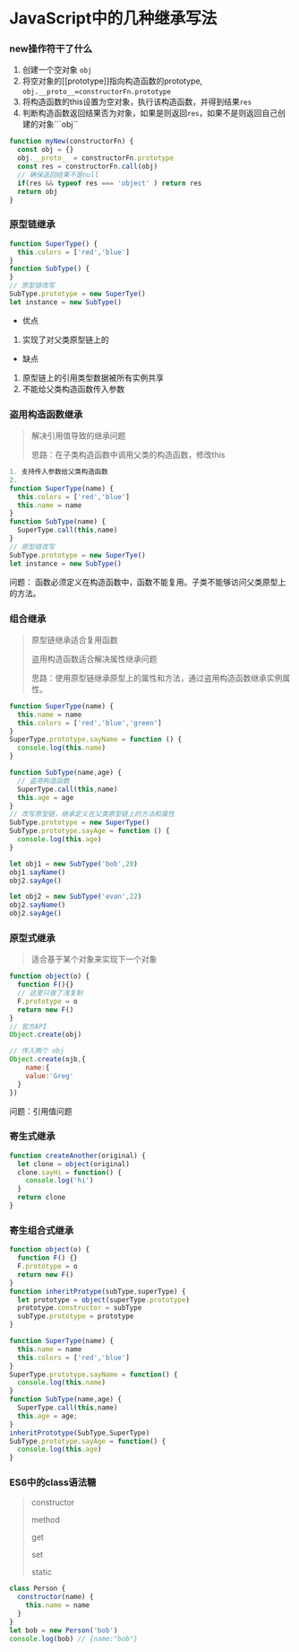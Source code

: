 # JavaScript中的几种继承写法

### new操作符干了什么
1. 创建一个空对象 ``obj``
2. 将空对象的[[prototype]]指向构造函数的prototype, ```obj.__proto__=constructorFn.prototype```
3. 将构造函数的this设置为空对象，执行该构造函数，并得到结果```res```
4. 判断构造函数返回结果否为对象，如果是则返回```res```，如果不是则返回自己创建的对象```obj``

```js
function myNew(constructorFn) {
  const obj = {}
  obj.__proto__ = constructorFn.prototype
  const res = constructorFn.call(obj)
  // 确保返回结果不是null
  if(res && typeof res === 'object' ) return res
  return obj
}
```

### 原型链继承

```js
function SuperType() {
  this.colors = ['red','blue']
}
function SubType() {
}
// 原型链改写
SubType.prototype = new SuperTye()
let instance = new SubType()
```

- 优点

1. 实现了对父类原型链上的

- 缺点

1. 原型链上的引用类型数据被所有实例共享
2. 不能给父类构造函数传入参数

### 盗用构造函数继承

> 解决引用值导致的继承问题
>
> 思路：在子类构造函数中调用父类的构造函数，修改this

```js
1. 支持传入参数给父类构造函数
2. 
function SuperType(name) {
  this.colors = ['red','blue']
  this.name = name
}
function SubType(name) {
  SuperType.call(this,name)
}
// 原型链改写
SubType.prototype = new SuperTye()
let instance = new SubType()
```

问题： 函数必须定义在构造函数中，函数不能复用。子类不能够访问父类原型上的方法。

### 组合继承

> 原型链继承适合复用函数
>
> 盗用构造函数适合解决属性继承问题
>
> 思路：使用原型链继承原型上的属性和方法，通过盗用构造函数继承实例属性。

```js
function SuperType(name) {
  this.name = name
  this.colors = ['red','blue','green']
}
SuperType.prototype.sayName = function () {
  console.log(this.name)
}

function SubType(name,age) {
  // 盗用构造函数
  SuperType.call(this,name)
  this.age = age
}
// 改写原型链，继承定义在父类原型链上的方法和属性
SubType.prototype = new SuperType()
SubType.prototype.sayAge = function () {
  console.log(this.age)
}

let obj1 = new SubType('bob',20)
obj1.sayName()
obj2.sayAge()

let obj2 = new SubType('evan',22)
obj2.sayName()
obj2.sayAge()
```

### 原型式继承

> 适合基于某个对象来实现下一个对象

```js
function object(o) {
  function F(){}
  // 这里只做了浅复制
  F.prototype = o
  return new F()
}
// 官方API
Object.create(obj)

// 传入两个 obj
Object.create(ojb,{
	name:{
    value:'Greg'
  }
})
```

问题：引用值问题

### 寄生式继承

```js
function createAnother(original) {
  let clone = object(original)
  clone.sayHi = function() {
    console.log('hi')
  }
  return clone
}
```

### 寄生组合式继承

```js
function object(o) {
  function F() {}
  F.prototype = o
  return new F()
}
function inheritProtype(subType,superType) {
  let prototype = object(superType.prototype)
  prototype.constructor = subType
  subType.prototype = prototype
}

function SuperType(name) {
  this.name = name
  this.colors = ['red','blue']
}
SuperType.prototype.sayName = function() {
  console.log(this.name)
}
function SubType(name,age) {
  SuperType.call(this,name)
  this.age = age;
}
inheritPrototype(SubType,SuperType)
SubType.prototype.sayAge = function() {
  console.log(this.age)
}
```

### ES6中的class语法糖

> constructor
>
> method
>
> get 
>
> set
>
> static

```js
class Person {
  constructor(name) {
    this.name = name
  }
}
let bob = new Person('bob')
console.log(bob) // {name:"bob"}
```

